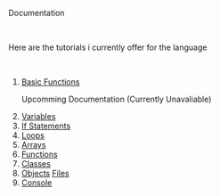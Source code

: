 <head>

<link rel="stylesheet" type="text/css" href="https://mervinpais.github.io/Easy14_Programing_language/style.css">

</head>

<body class="dark_body">

<head2> Documentation  </head2>

<br>

<head4> Here are the tutorials i currently offer for the language </head4>

<br>

<ol>
<li>
  <a class="link" href="https://mervinpais.github.io/Easy14_Programing_language/webpages/tutorials/basicFunctions.html">Basic Functions</a>
</li>

<head3> Upcomming Documentation (Currently Unavaliable) </head3>

<li>
  <a class="link" href="https://mervinpais.github.io/Easy14_Programing_language/webpages/tutorials/variables.
html">Variables</a>
</li>

<li>
  <a class="link" href="https://mervinpais.github.io/Easy14_Programing_language/webpages/tutorials/ifStatements.html">If Statements</a>
</li>

<li>
  <a class="link" href="https://mervinpais.github.io/Easy14_Programing_language/webpages/tutorials/loops.html">Loops</a>
</li>

<li>
  <a class="link" href="https://mervinpais.github.io/Easy14_Programing_language/webpages/tutorials/arrays.html">Arrays</a>
</li>

<li>
  <a class="link" href="https://mervinpais.github.io/Easy14_Programing_language/webpages/tutorials/functions.html">Functions</a>
</li>

<li>
  <a class="link" href="https://mervinpais.github.io/Easy14_Programing_language/webpages/tutorials/classes.html">Classes</a>
</li>

<li>
  <a class="link" href="https://mervinpais.github.io/Easy14_Programing_language/webpages/tutorials/objects.html">Objects</a>
<a class="link" href="https://mervinpais.github.io/Easy14_Programing_language/webpages/tutorials/files.html">Files</a>
</li>

<li>
  <a class="link" href="https://mervinpais.github.io/Easy14_Programing_language/webpages/tutorials/console.html">Console</a>
</li>

</body>

